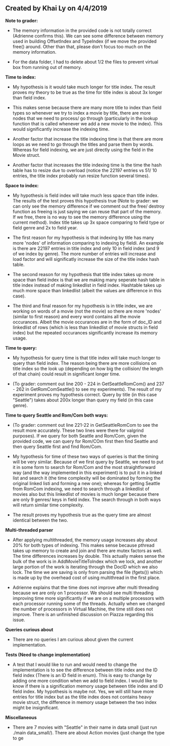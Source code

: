 ## Created by Khai Ly on 4/4/2019

**Note to grader:**

* The memory information in the provided code is not totally correct (Adrienne confirms this). We can see some difference between memory used in building OffsetIndex and TypeIndex (if we move the provided free() around. Other than that, please don't focus too much on the memory information.

* For the data folder, I had to delete about 1/2 the files to prevent virtual box from running out of memory. 

**Time to index:**

* My hypothesis is it would take much longer for title index. The result proves my theory to be true as the time for title index is about 3x longer than field index. 

* This makes sense because there are many more title to index than field types so whenever we try to index a movie by title, there are more nodes that we need to process/ go through (particularly in the lookup function that is called whenever we add a new movie to the index). This would significantly increase the indexing time. 

* Another factor that increase the title indexing time is that there are more loops as we need to go through the titles and parse them by words. Whereas for field indexing, we are just directly using the field in the Movie struct.

* Another factor that increases the title indexing time is the time the hash table has to resize due to overload (notice the 22197 entries vs 51/ 10 entries, the title index probably run resize function several times).

**Space to index:**

* My hypothesis is field index will take much less space than title index. The results of the test proves this hypothesis true (Note to grader: we can only see the memory difference if we comment out the free/ destroy function as freeing is just saying we can reuse that part of the memory. If we free, there is no way to see the memory difference using the current method). Index title takes up 3x space comparing to field type or field genre and 2x to field year.
 
* The first reason for my hypothesis is that indexing by title has many more 'nodes' of information comparing to indexing by fieldi. An example is there are 22197 entries in title index and only 10 in field index (and 9 of we index by genre). The more number of entries will increase and load factor and will significatly increase the size of the title index hash table. 

* The second reason for my hypothesis that title index takes up more space than field index is that we are making many seperate hash table in title index instead of making linkedlist in field index. Hashtable takes up much more space than linkedlist (albeit the values are difference in this case). 

* The third and final reason for my hypothesis is in title index, we are working on words of a movie (not the movie) so there are more 'nodes' (similar to first reason) and every word contains all the movie occurances. Albeit the movie occurances are in the form of doc_ID and linkedlist of rows (which is less than linkedlist of movie structs in field index) but the repeated occurances significantly increase its memory usage.

**Time to query:**

* My hypothesis for query time is that title index will take much longer to query than field index. The reason being there are more collisions on title index so the look up (depending on how big the collision/ the length of that chain) could result in significant longer time.

* (To grader: comment out line 200 - 224 in GetSeattleRomCom()  and 237 - 262 in GetRomComSeattle() to see my experiments). The result of my experiment proves my hypothesis correct. Query by title (in this case "Seattle") takes about 200x longer than query my field (in this case genre). 


**Time to query Seattle and Rom/Com both ways:**

* (To grader: comment out line 221-22 in GetSeattleRomCom to see the result more accurately. These two lines were there for valgrind purposes). If we query for both Seattle and Rom/Com, given the provided code, we can query for Rom/COm first then find Seattle and then query Seattle first and find Rom/Com.  

* My hypothesis for time of these two ways of queries is that the timing will be very similar. Because of we first query by Seattle, we need to put it in some form to search for Rom/Com and the most straightforward way (and the way implemented in this experiment) is to put it in a linked list and search it (the time complexity will be dominated by forming the original linked listi and forming a new one); whereas for getting Seattle from RomCom indexing, we need to search through a linkedlist of movies also but this linkedlist of movies is much longer because there are only 9 genres/ keys in field index. The search through in both ways will return similar time complexity.

* The result proves my hypothesis true as the query time are almost identical between the two.

**Multi-threaded parser**

* After applying multithreaded, the memory usage increases aby about 20% for both types of indexing. This makes sense because pthread takes up memory to create and join and there are mutex factors as well. The time differences increases by double. This actually makes sense the bulk of the work is in AddMovieTitleToIndex which we lock, and another large portion of the work is iterating through the DocID which we also lock. The time we are saving is only from parsing the file (fgets()) which is made up by the overhead cost of using multithread in the first place.  

* Adrienne explains that the time does not improve after multi threading because we are only on 1 processor. We should see multi threading improving time more significantly if we are on a multiple processors with each processor running some of the threads. Actually when we changed the number of processors in Virtual Machine, the time still does not improve. There is an unfinished discussion on Piazza regarding this issue.

**Queries curious about**

* There are no queries I am curious about given the current implementation. 

**Tests (Need to change implementation)**

* A test that I would like to run and would need to change the implementation is to see the difference between title index and the ID field index (There is an ID field in enum). This is easy to change by adding one more condition when we add to field index. I would like to know if there is a signification memory usage between title index and ID field index. My hypothesis is maybe not. Yes, we will still have more entries for title index but as the title index does not contains heavy movie struct, the difference in memory usage between the two index might be insignificant. 

**Miscellaneous**
* There are 7 movies with "Seattle" in their name in data small (just run ./main data_small/). There are about Action movies (just change the type to ge
